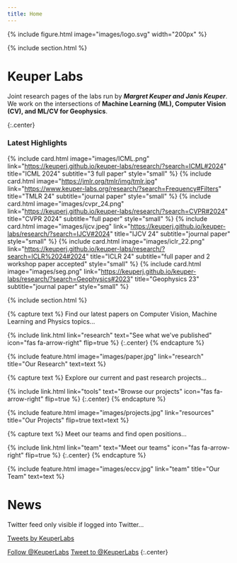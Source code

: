 ```yaml
---
title: Home
---
```

{%
  include figure.html
  image="images/logo.svg"
  width="200px"
%}

{% include section.html %}

# Keuper Labs
Joint research pages of the labs run by ***Margret Keuper and Janis Keuper***. We work on the intersections of **Machine Learning (ML), Computer Vision (CV), and ML/CV for Geophysics**.

{:.center}
### Latest Highlights
{%
  include card.html
  image="images/ICML.png"
  link="https://keuperj.github.io/keuper-labs/research/?search=ICML#2024"
  title="ICML 2024"
  subtitle="3 full paper"
  style="small"
%}
{%
  include card.html
  image="https://jmlr.org/tmlr/img/tmlr.jpg"
  link="https://www.keuper-labs.org/research/?search=Frequency#Filters"
  title="TMLR 24"
  subtitle="journal paper"
  style="small"
%}
{%
  include card.html
  image="images/cvpr_24.png"
  link="https://keuperj.github.io/keuper-labs/research/?search=CVPR#2024"
  title="CVPR 2024"
  subtitle="full paper"
  style="small"
%}
{%
  include card.html
  image="images/ijcv.jpeg"
  link="https://keuperj.github.io/keuper-labs/research/?search=IJCV#2024"
  title="IJCV 24"
  subtitle="journal paper"
  style="small"
%}
{%
  include card.html
  image="images/iclr_22.png"
  link="https://keuperj.github.io/keuper-labs/research/?search=ICLR%2024#2024"
  title="ICLR 24"
  subtitle="full paper and 2 workshop paper accepted"
  style="small"
%}
{%
  include card.html
  image="images/seg.png"
  link="https://keuperj.github.io/keuper-labs/research/?search=Geophysics#2023"
  title="Geophysics 23"
  subtitle="journal paper"
  style="small"
%}


{% include section.html %}


{% capture text %}
Find our latest papers on Computer Vision, Machine Learning and Physics topics...

{%
  include link.html
  link="research"
  text="See what we've published"
  icon="fas fa-arrow-right"
  flip=true
%}
{:.center}
{% endcapture %}

{%
  include feature.html
  image="images/paper.jpg"
  link="research"
  title="Our Research"
  text=text
%}

{% capture text %}
Explore our current and past research projects...

{%
  include link.html
  link="tools"
  text="Browse our projects"
  icon="fas fa-arrow-right"
  flip=true
%}
{:.center}
{% endcapture %}

{%
  include feature.html
  image="images/projects.jpg"
  link="resources"
  title="Our Projects"
  flip=true
  text=text
%}

{% capture text %}
Meet our teams and find open positions... 

{%
  include link.html
  link="team"
  text="Meet our teams"
  icon="fas fa-arrow-right"
  flip=true
%}
{:.center}
{% endcapture %}

{%
  include feature.html
  image="images/eccv.jpg"
  link="team"
  title="Our Team"
  text=text
%}

# News 
Twitter feed only visible if logged into Twitter...

<!-- Twitter embeds from https://publish.twitter.com/ -->
<a class="twitter-timeline" href="https://twitter.com/KeuperLabs?ref_src=twsrc%5Etfw">Tweets by KeuperLabs</a> <script async src="https://platform.twitter.com/widgets.js" charset="utf-8"></script>

<a href="https://twitter.com/KeuperLabs?ref_src=twsrc%5Etfw" class="twitter-follow-button" data-show-count="false">Follow @KeuperLabs</a><script async src="https://platform.twitter.com/widgets.js" charset="utf-8"></script>
<a href="https://twitter.com/intent/tweet?screen_name=KeuperLabs&ref_src=twsrc%5Etfw" class="twitter-mention-button" data-show-count="false">Tweet to @KeuperLabs</a><script async src="https://platform.twitter.com/widgets.js" charset="utf-8"></script>
{:.center}
